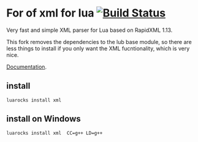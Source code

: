 For of xml for lua [![Build Status](https://travis-ci.org/lubyk/xml.png)](https://travis-ci.org/lubyk/xml)
===========

Very fast and simple XML parser for Lua based on RapidXML 1.13.

This fork removes the dependencies to the lub base module, so there are less things to install if you only want the XML fucntionality, which is very nice.

[Documentation](http://doc.lubyk.org/xml.html).

install
-------

    luarocks install xml

install on Windows
------------------

    luarocks install xml  CC=g++ LD=g++
